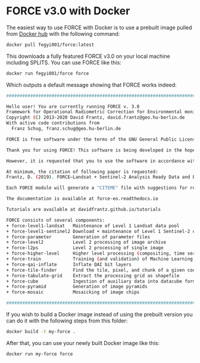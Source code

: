 # FORCE v3.0 with Docker

The easiest way to use FORCE with Docker is to use a prebuilt image pulled from [Docker hub](https://hub.docker.com/) with the following command:

```sh
docker pull fegyi001/force:latest
```

This downloads a fully featured FORCE v3.0 on your local machine including SPLITS.
You can use FORCE like this:

```sh
docker run fegyi001/force force
```

Which outputs a default message showing that FORCE works indeed:

```sh
##########################################################################

Hello user! You are currently running FORCE v. 3.0
Framework for Operational Radiometric Correction for Environmental monitoring
Copyright (C) 2013-2020 David Frantz, david.frantz@geo.hu-berlin.de
With active code contributions from
  Franz Schug, franz.schug@geo.hu-berlin.de

FORCE is free software under the terms of the GNU General Public License as published by the Free Software Foundation, see <http://www.gnu.org/licenses/>.

Thank you for using FORCE! This software is being developed in the hope that it will be helpful for you and your work.

However, it is requested that you to use the software in accordance with academic standards and fair usage. Without this, software like FORCE will not survive. This includes citation of the software and the scientific publications, proper acknowledgement in any public presentation, or an offer of co-authorship of scientific articles in case substantial help in setting up, modifying or running the software is provided by the author(s).

At minimum, the citation of following paper is requested:
Frantz, D. (2019). FORCE—Landsat + Sentinel-2 Analysis Ready Data and Beyond. Remote Sensing, 11, 1124

Each FORCE module will generate a "CITEME" file with suggestions for references to be cited. This list is based on the specific parameterization you are using.

The documentation is available at force-eo.readthedocs.io

Tutorials are available at davidfrantz.github.io/tutorials

FORCE consists of several components:
+ force-level1-landsat   Maintenance of Level 1 Landsat data pool
+ force-level1-sentinel2 Download + maintenance of Level 1 Sentinel-2 data pool
+ force-parameter        Generation of parameter files
+ force-level2           Level 2 processing of image archive
+ force-l2ps             Level 2 processing of single image
+ force-higher-level     Higher level processing (compositing, time series analysis, ...)
+ force-train            Training (and validation) of Machine Learning models
+ force-qai-inflate      Inflate QAI bit layers
+ force-tile-finder      Find the tile, pixel, and chunk of a given coordinate
+ force-tabulate-grid    Extract the processing grid as shapefile
+ force-cube             Ingestion of auxiliary data into datacube format
+ force-pyramid          Generation of image pyramids
+ force-mosaic           Mosaicking of image chips

##########################################################################
```

If you wish to build a Docker image instead of using the prebuilt version you can do it with the following steps from this folder:

```sh
docker build -t my-force .
```

After that, you can use your newly built Docker image like this:

```sh
docker run my-force force
```
  